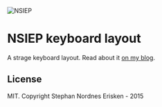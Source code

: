 ![NSIEP](/Photos/nsiep_logo.png?raw=true)

# NSIEP keyboard layout

A strage keyboard layout. Read about it [on my blog]("http://stephan-nordnes-eriksen.github.io/keyboard/custom/tech/2015/05/22/nsiep.html").


## License

MIT. Copyright Stephan Nordnes Erisken - 2015